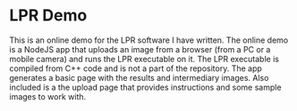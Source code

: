 # LPR Demo

This is an online demo for the LPR software I have written. 
The online demo is a NodeJS app that uploads an image from a browser (from a PC or a mobile camera) and runs the LPR executable on it.
The LPR executable is compiled from C++ code and is not a part of the repository.
The app generates a basic page with the results and intermediary images.
Also included is a the upload page that provides instructions and some sample images to work with.
